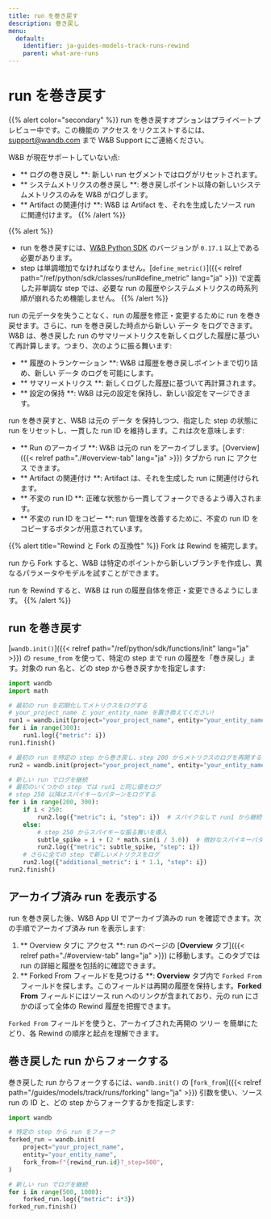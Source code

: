 ```yaml
---
title: run を巻き戻す
description: 巻き戻し
menu:
  default:
    identifier: ja-guides-models-track-runs-rewind
    parent: what-are-runs
---
```


# run を巻き戻す
{{% alert color="secondary" %}}
run を巻き戻すオプションはプライベートプレビュー中です。この機能の アクセス をリクエストするには、support@wandb.com まで W&B Support にご連絡ください。

W&B が現在サポートしていない点:
* ** ログの巻き戻し **: 新しい run セグメントではログがリセットされます。
* ** システムメトリクスの巻き戻し **: 巻き戻しポイント以降の新しいシステムメトリクスのみを W&B がログします。
* ** Artifact の関連付け **: W&B は Artifact を、それを生成したソース run に関連付けます。
{{% /alert %}}

{{% alert %}}
* run を巻き戻すには、[W&B Python SDK](https://pypi.org/project/wandb/) のバージョンが `0.17.1` 以上である必要があります。
* step は単調増加でなければなりません。[`define_metric()`]({{< relref path="/ref/python/sdk/classes/run#define_metric" lang="ja" >}}) で定義した非単調な step では、必要な run の履歴やシステムメトリクスの時系列順が崩れるため機能しません。
{{% /alert %}}

run の元データを失うことなく、run の履歴を修正・変更するために run を巻き戻せます。さらに、run を巻き戻した時点から新しい データ をログできます。W&B は、巻き戻した run のサマリーメトリクスを新しくログした履歴に基づいて再計算します。つまり、次のように振る舞います:
- ** 履歴のトランケーション **: W&B は履歴を巻き戻しポイントまで切り詰め、新しい データ のログを可能にします。
- ** サマリーメトリクス **: 新しくログした履歴に基づいて再計算されます。
- ** 設定の保持 **: W&B は元の設定を保持し、新しい設定をマージできます。

run を巻き戻すと、W&B は元の データ を保持しつつ、指定した step の状態に run をリセットし、一貫した run ID を維持します。これは次を意味します:

- ** Run のアーカイブ **: W&B は元の run をアーカイブします。[Overview]({{< relref path="./#overview-tab" lang="ja" >}}) タブから run に アクセス できます。
- ** Artifact の関連付け **: Artifact は、それを生成した run に関連付けられます。
- ** 不変の run ID **: 正確な状態から一貫してフォークできるよう導入されます。
- ** 不変の run ID をコピー **: run 管理を改善するために、不変の run ID をコピーするボタンが用意されています。

{{% alert title="Rewind と Fork の互換性" %}}
Fork は Rewind を補完します。

run から Fork すると、W&B は特定のポイントから新しいブランチを作成し、異なるパラメータやモデルを試すことができます。

run を Rewind すると、W&B は run の履歴自体を修正・変更できるようにします。
{{% /alert %}}

## run を巻き戻す

[`wandb.init()`]({{< relref path="/ref/python/sdk/functions/init" lang="ja" >}}) の `resume_from` を使って、特定の step まで run の履歴を「巻き戻し」ます。対象の run 名と、どの step から巻き戻すかを指定します:

```python
import wandb
import math

# 最初の run を初期化してメトリクスをログする
# your_project_name と your_entity_name を置き換えてください!
run1 = wandb.init(project="your_project_name", entity="your_entity_name")
for i in range(300):
    run1.log({"metric": i})
run1.finish()

# 最初の run を特定の step から巻き戻し、step 200 からメトリクスのログを再開する
run2 = wandb.init(project="your_project_name", entity="your_entity_name", resume_from=f"{run1.id}?_step=200")

# 新しい run でログを継続
# 最初のいくつかの step では run1 と同じ値をログ
# step 250 以降はスパイキーなパターンをログする
for i in range(200, 300):
    if i < 250:
        run2.log({"metric": i, "step": i})  # スパイクなしで run1 から継続してログ
    else:
        # step 250 からスパイキーな振る舞いを導入
        subtle_spike = i + (2 * math.sin(i / 3.0))  # 微妙なスパイキーパターンを適用
        run2.log({"metric": subtle_spike, "step": i})
    # さらに全ての step で新しいメトリクスをログ
    run2.log({"additional_metric": i * 1.1, "step": i})
run2.finish()
```

## アーカイブ済み run を表示する

run を巻き戻した後、W&B App UI でアーカイブ済みの run を確認できます。次の手順でアーカイブ済み run を表示します:

1. ** Overview タブに アクセス **: run のページの [**Overview** タブ]({{< relref path="./#overview-tab" lang="ja" >}}) に移動します。このタブでは run の詳細と履歴を包括的に確認できます。
2. ** Forked From フィールドを見つける **: **Overview** タブ内で `Forked From` フィールドを探します。このフィールドは再開の履歴を保持します。**Forked From** フィールドにはソース run へのリンクが含まれており、元の run にさかのぼって全体の Rewind 履歴を把握できます。

`Forked From` フィールドを使うと、アーカイブされた再開の ツリー を簡単にたどり、各 Rewind の順序と起点を理解できます。

## 巻き戻した run からフォークする

巻き戻した run からフォークするには、`wandb.init()` の [`fork_from`]({{< relref path="/guides/models/track/runs/forking" lang="ja" >}}) 引数を使い、ソース run の ID と、どの step からフォークするかを指定します:

```python 
import wandb

# 特定の step から run をフォーク
forked_run = wandb.init(
    project="your_project_name",
    entity="your_entity_name",
    fork_from=f"{rewind_run.id}?_step=500",
)

# 新しい run でログを継続
for i in range(500, 1000):
    forked_run.log({"metric": i*3})
forked_run.finish()
```